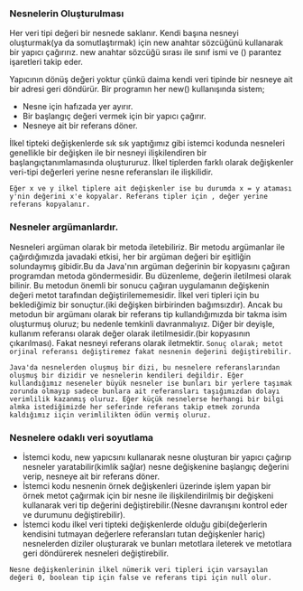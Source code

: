 ###  Nesnelerin Oluşturulması
Her veri tipi değeri bir nesnede saklanır. Kendi başına nesneyi 
oluşturmak(ya da somutlaştırmak) için new anahtar sözcüğünü 
kullanarak bir yapıcı çağırırız. new anahtar sözcüğü sırası ile 
sınıf ismi ve () parantez işaretleri takip eder.

Yapıcının dönüş değeri yoktur çünkü daima kendi veri tipinde bir
nesneye ait bir adresi geri döndürür. Bir programın her new() 
kullanışında sistem;
- Nesne için hafızada yer ayırır.
- Bir başlangıç değeri vermek için bir yapıcı çağırır.
- Nesneye ait bir referans döner.

İlkel tipteki değişkenlerde sık sık yaptığımız gibi istemci kodunda
nesneleri genellikle bir değişken ile bir nesneyi ilişkilendiren
bir başlangıçtanımlamasında oluştururuz. İlkel tiplerden farklı 
olarak değişkenler veri-tipi değerleri yerine nesne referansları
ile ilişkilidir.

```Eğer x ve y ilkel tiplere ait değişkenler ise bu durumda x = y ataması y'nin değerini x'e kopyalar. Referans tipler için , değer yerine referans kopyalanır.```

### Nesneler argümanlardır.

Nesneleri argüman olarak bir metoda iletebiliriz. Bir metodu 
argümanlar ile çağırdığımızda javadaki etkisi, her bir argüman
değeri bir eşitliğin solundaymış gibidir.Bu da Java'nın argüman
değerinin bir kopyasını çağıran programdan metoda göndermesidir.
Bu düzenleme, değerin iletilmesi olarak bilinir. Bu metodun önemli
bir sonucu çağıran uygulamanın değişkenin değeri metot tarafından
değiştirilememesidir. İlkel veri tipleri için bu beklediğimiz bir 
sonuçtur.(iki değişken birbirinden bağımsızdır). Ancak bu metodun
bir argümanı olarak bir referans tip kullandığımızda bir takma isim 
oluşturmuş oluruz; bu nedenle temkinli davranmalıyız. Diğer bir 
deyişle, kullanım referansı olarak değer olarak iletilmesidir.(bir
kopyasının çıkarılması). Fakat nesneyi referans olarak iletmektir.
`Sonuç olarak; metot orjinal referansı değiştiremez fakat nesnenin değerini değiştirebilir.`

```Java'da nesnelerden oluşmuş bir dizi, bu nesnelere referanslarından oluşmuş bir dizidir ve nesnelerin kendileri değildir. Eğer kullandığımız neseneler büyük nesneler ise bunları bir yerlere taşımak zorunda olmayıp sadece bunlara ait referansları taşığımızdan dolayı verimlilik kazanmış oluruz. Eğer küçük nesnelerse herhangi bir bilgi almka istediğimizde her seferinde referans takip etmek zorunda kaldığımız iiçin verimlilikten ödün vermiş oluruz.```

### Nesnelere odaklı veri soyutlama
- İstemci kodu, new yapıcsını kullanarak nesne oluşturan bir yapıcı çağırıp nesneler yaratabilir(kimlik sağlar) nesne değişkenine başlangıç değerini verip, nesneye ait bir referans döner.
- İstemci kodu nesnenin örnek değişkenleri üzerinde işlem yapan bir örnek metot çağırmak için bir nesne ile ilişkilendirilmiş bir değişkeni kullanarak veri tip değerini değiştirebilir.(Nesne davranışını kontrol eder ve durumunu değiştirebilir).
- İstemci kodu ilkel veri tipteki değişkenlerde olduğu gibi(değerlerin kendisini tutmayan değerlere referansları tutan değişkenler hariç) nesnelerden diziler oluşturarak ve bunları metotlara ileterek ve metotlara geri döndürerek nesneleri değiştirebilir.

`Nesne değişkenlerinin ilkel nümerik veri tipleri için varsayılan değeri 0, boolean tip için false ve referans tipi için null olur.`

